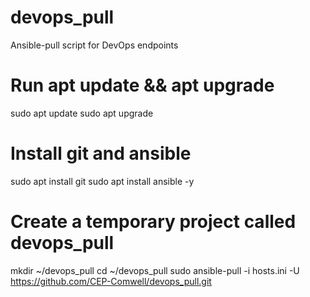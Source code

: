 # devops_pull
Ansible-pull script for DevOps endpoints

# Run apt update && apt upgrade
sudo apt update
sudo apt upgrade

# Install git and ansible
sudo apt install git
sudo apt install ansible -y

# Create a temporary project called devops_pull
mkdir ~/devops_pull
cd ~/devops_pull
sudo ansible-pull -i hosts.ini -U https://github.com/CEP-Comwell/devops_pull.git
